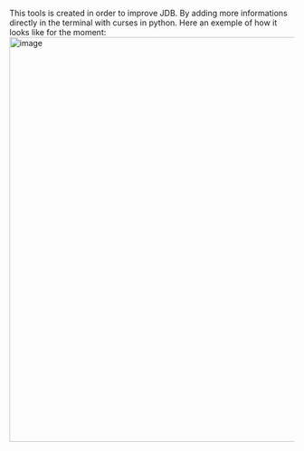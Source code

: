 This tools is created in order to improve JDB. By adding more informations directly in the terminal with curses in python.
Here an exemple of how it looks like for the moment:
<img width="1753" height="715" alt="image" src="https://github.com/user-attachments/assets/3f80ee29-e898-4f69-8f5d-5c213ff696ab" />
